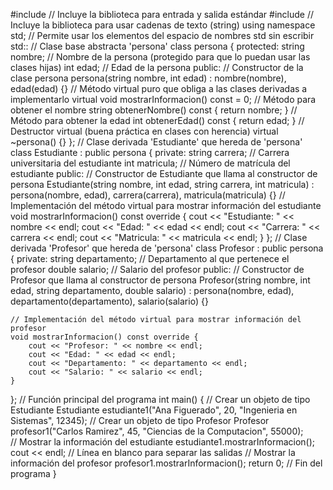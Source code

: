 #include <iostream>   // Incluye la biblioteca para entrada y salida estándar
#include <string>     // Incluye la biblioteca para usar cadenas de texto (string)
using namespace std;  // Permite usar los elementos del espacio de nombres std sin escribir std::
// Clase base abstracta 'persona'
class persona {
protected:
    string nombre;  // Nombre de la persona (protegido para que lo puedan usar las clases hijas)
    int edad;       // Edad de la persona
public:
    // Constructor de la clase persona
    persona(string nombre, int edad) : nombre(nombre), edad(edad) {}
    // Método virtual puro que obliga a las clases derivadas a implementarlo
    virtual void mostrarInformacion() const = 0;
    // Método para obtener el nombre
    string obtenerNombre() const {
        return nombre;
    }
    // Método para obtener la edad
    int obtenerEdad() const {
        return edad;
    }
    // Destructor virtual (buena práctica en clases con herencia)
    virtual ~persona() {}
};
// Clase derivada 'Estudiante' que hereda de 'persona'
class Estudiante : public persona {
private:
    string carrera;   // Carrera universitaria del estudiante
    int matricula;    // Número de matrícula del estudiante
public:
    // Constructor de Estudiante que llama al constructor de persona
    Estudiante(string nombre, int edad, string carrera, int matricula)
        : persona(nombre, edad), carrera(carrera), matricula(matricula) {}
    // Implementación del método virtual para mostrar información del estudiante
    void mostrarInformacion() const override {
        cout << "Estudiante: " << nombre << endl;
        cout << "Edad: " << edad << endl;
        cout << "Carrera: " << carrera << endl;
        cout << "Matricula: " << matricula << endl; 
    }
};
// Clase derivada 'Profesor' que hereda de 'persona'
class Profesor : public persona {
private:
    string departamento;  // Departamento al que pertenece el profesor
    double salario;       // Salario del profesor
public:
    // Constructor de Profesor que llama al constructor de persona
    Profesor(string nombre, int edad, string departamento, double salario)
        : persona(nombre, edad), departamento(departamento), salario(salario) {}

    // Implementación del método virtual para mostrar información del profesor
    void mostrarInformacion() const override {
        cout << "Profesor: " << nombre << endl;
        cout << "Edad: " << edad << endl;
        cout << "Departamento: " << departamento << endl;
        cout << "Salario: " << salario << endl;
    }
};
// Función principal del programa
int main() {
    // Crear un objeto de tipo Estudiante
    Estudiante estudiante1("Ana Figuerado", 20, "Ingenieria en Sistemas", 12345);
    // Crear un objeto de tipo Profesor
    Profesor profesor1("Carlos Ramirez", 45, "Ciencias de la Computacion", 55000);  
    // Mostrar la información del estudiante
    estudiante1.mostrarInformacion();
    cout << endl; // Línea en blanco para separar las salidas
    // Mostrar la información del profesor
    profesor1.mostrarInformacion();
    return 0; // Fin del programa
}
